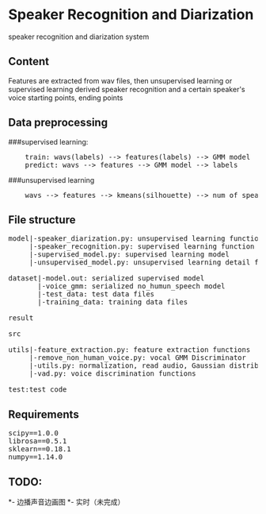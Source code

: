 ﻿# Speaker Recognition and Diarization
speaker recognition and diarization system

## Content
Features are extracted from wav files, then unsupervised learning or supervised learning derived speaker recognition and a certain speaker's voice starting points, ending points

## Data preprocessing
###supervised learning:
<pre>
	train: wavs(labels) --> features(labels) --> GMM model
	predict: wavs --> features --> GMM model --> labels
</pre>
###unsupervised learning
<pre>
	wavs --> features --> kmeans(silhouette) --> num of speaker and time point
</pre>

## File structure
<pre>
model|-speaker_diarization.py: unsupervised learning function
     |-speaker_recognition.py: supervised learning function
     |-supervised_model.py: supervised learning model
     |-unsupervised_model.py: unsupervised learning detail function and model

dataset|-model.out: serialized supervised model
       |-voice_gmm: serialized no_humun_speech model
       |-test_data: test data files
       |-training_data: training data files

result

src

utils|-feature_extraction.py: feature extraction functions
     |-remove_non_human_voice.py: vocal GMM Discriminator
     |-utils.py: normalization, read audio, Gaussian distribution and other utils functions
     |-vad.py: voice discrimination functions 

test:test code
</pre>

## Requirements
<pre>
scipy==1.0.0
librosa==0.5.1
sklearn==0.18.1
numpy==1.14.0
</pre>


## TODO:

*- 边播声音边画图
*- 实时（未完成）
